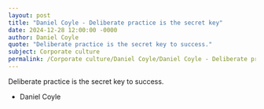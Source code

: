 ```yaml
---
layout: post
title: "Daniel Coyle - Deliberate practice is the secret key"
date: 2024-12-28 12:00:00 -0000
author: Daniel Coyle
quote: "Deliberate practice is the secret key to success."
subject: Corporate culture
permalink: /Corporate culture/Daniel Coyle/Daniel Coyle - Deliberate practice is the secret key
---
```


Deliberate practice is the secret key to success.

- Daniel Coyle
